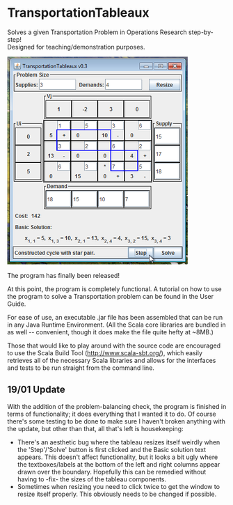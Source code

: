TransportationTableaux
======================

Solves a given Transportation Problem in Operations Research step-by-step!  
Designed for teaching/demonstration purposes.

![The GUI for the program.](https://raw.githubusercontent.com/RussellAndrewEdson/TransportationTableaux/master/transportationtableaux_v3screenshot.png "Solving a transportation problem with the GUI")

The program has finally been released!

At this point, the program is completely functional.
A tutorial on how to use the program to solve a Transportation problem can be found in the User Guide.

For ease of use, an executable .jar file has been assembled that can be run in any Java Runtime Environment.
(All the Scala core libraries are bundled in as well -- convenient, though it does make the file quite hefty at ~8MB.)

Those that would like to play around with the source code are encouraged to use the Scala Build Tool (http://www.scala-sbt.org/), which easily retrieves all of the necessary Scala libraries and allows for the interfaces and tests to be run straight from the command line.

19/01 Update
------------

With the addition of the problem-balancing check, the program is finished in terms of functionality; it does everything that I wanted it to do. Of course there's some testing to be done to make sure I haven't broken anything with the update, but other than that, all that's left is housekeeping:
 - There's an aesthetic bug where the tableau resizes itself weirdly when the 'Step'/'Solve' button is first clicked and the Basic solution text appears. This doesn't affect functionality, but it looks a bit ugly where the textboxes/labels at the bottom of the left and right columns appear drawn over the boundary. Hopefully this can be remedied without having to -fix- the sizes of the tableau components.
 - Sometimes when resizing you need to click twice to get the window to resize itself properly. This obviously needs to be changed if possible.
